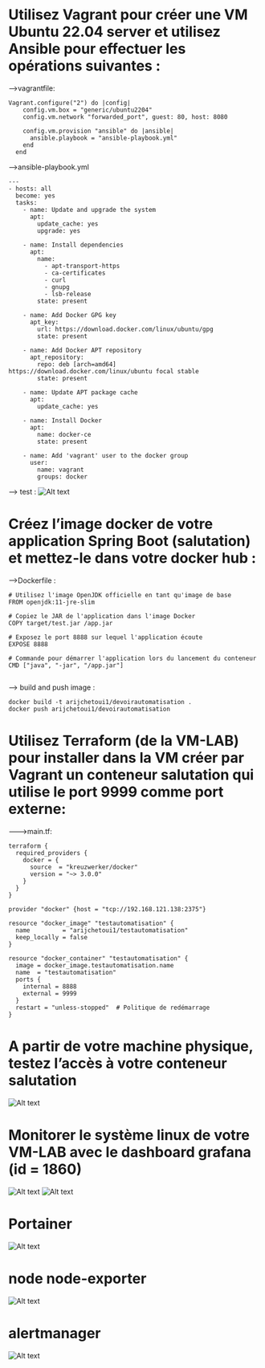 # Utilisez Vagrant pour créer une VM Ubuntu 22.04 server et utilisez Ansible pour effectuer les opérations suivantes :

-->vagrantfile:
```
Vagrant.configure("2") do |config|
    config.vm.box = "generic/ubuntu2204"
    config.vm.network "forwarded_port", guest: 80, host: 8080
  
    config.vm.provision "ansible" do |ansible|
      ansible.playbook = "ansible-playbook.yml"
    end
  end
```

-->ansible-playbook.yml
```
---
- hosts: all
  become: yes
  tasks:
    - name: Update and upgrade the system
      apt:
        update_cache: yes
        upgrade: yes

    - name: Install dependencies
      apt:
        name:
          - apt-transport-https
          - ca-certificates
          - curl
          - gnupg
          - lsb-release
        state: present

    - name: Add Docker GPG key
      apt_key:
        url: https://download.docker.com/linux/ubuntu/gpg
        state: present

    - name: Add Docker APT repository
      apt_repository:
        repo: deb [arch=amd64] https://download.docker.com/linux/ubuntu focal stable
        state: present

    - name: Update APT package cache
      apt:
        update_cache: yes

    - name: Install Docker
      apt:
        name: docker-ce
        state: present

    - name: Add 'vagrant' user to the docker group
      user:
        name: vagrant
        groups: docker
```
--> test :
![Alt text](image.png)



# Créez l’image docker de votre application Spring Boot (salutation) et mettez-le dans votre docker hub :


-->Dockerfile :
```
# Utilisez l'image OpenJDK officielle en tant qu'image de base
FROM openjdk:11-jre-slim

# Copiez le JAR de l'application dans l'image Docker
COPY target/test.jar /app.jar

# Exposez le port 8888 sur lequel l'application écoute
EXPOSE 8888

# Commande pour démarrer l'application lors du lancement du conteneur
CMD ["java", "-jar", "/app.jar"]


```
--> build and push image :
```
docker build -t arijchetoui1/devoirautomatisation .
docker push arijchetoui1/devoirautomatisation

```

# Utilisez Terraform (de la VM-LAB) pour installer dans la VM créer par Vagrant un conteneur salutation qui utilise le port 9999 comme port externe:

--->main.tf:
```
terraform {
  required_providers {
    docker = {
      source  = "kreuzwerker/docker"
      version = "~> 3.0.0"
    }
  }
}

provider "docker" {host = "tcp://192.168.121.138:2375"}

resource "docker_image" "testautomatisation" {
  name         = "arijchetoui1/testautomatisation"
  keep_locally = false
}

resource "docker_container" "testautomatisation" {
  image = docker_image.testautomatisation.name
  name  = "testautomatisation"
  ports {
    internal = 8888
    external = 9999
  }
  restart = "unless-stopped"  # Politique de redémarrage
}

```
# A partir de votre machine physique, testez l’accès à votre conteneur salutation
![Alt text](image-1.png)

# Monitorer le système linux de votre VM-LAB avec le dashboard grafana (id = 1860)
![Alt text](image-2.png)
![Alt text](image-3.png)


# Portainer
![Alt text](image-4.png)


# node node-exporter 
![Alt text](image-5.png)

# alertmanager
![Alt text](image-6.png)
